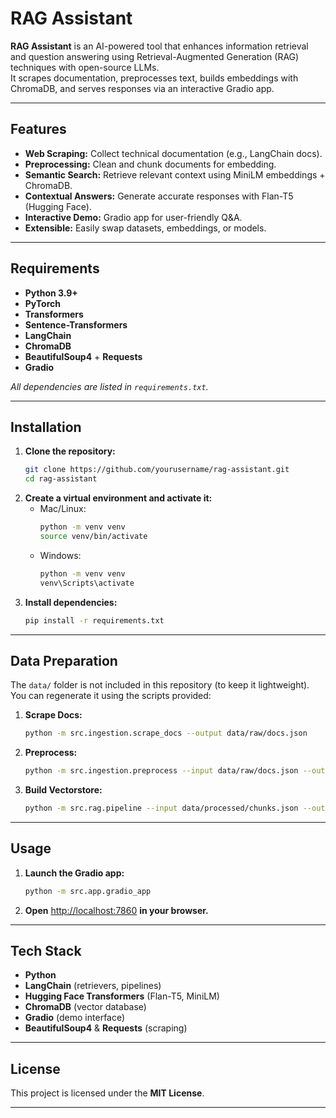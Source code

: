 # **RAG Assistant**

**RAG Assistant** is an AI-powered tool that enhances information retrieval and question answering using Retrieval-Augmented Generation (RAG) techniques with open-source LLMs.  
It scrapes documentation, preprocesses text, builds embeddings with ChromaDB, and serves responses via an interactive Gradio app.

---

## **Features**
- **Web Scraping:** Collect technical documentation (e.g., LangChain docs).
- **Preprocessing:** Clean and chunk documents for embedding.
- **Semantic Search:** Retrieve relevant context using MiniLM embeddings + ChromaDB.
- **Contextual Answers:** Generate accurate responses with Flan-T5 (Hugging Face).
- **Interactive Demo:** Gradio app for user-friendly Q&A.
- **Extensible:** Easily swap datasets, embeddings, or models.

---

## **Requirements**
- **Python 3.9+**
- **PyTorch**
- **Transformers**
- **Sentence-Transformers**
- **LangChain**
- **ChromaDB**
- **BeautifulSoup4** + **Requests**
- **Gradio**

_All dependencies are listed in `requirements.txt`._

---

## **Installation**
1. **Clone the repository:**
    ```bash
    git clone https://github.com/yourusername/rag-assistant.git
    cd rag-assistant
    ```
2. **Create a virtual environment and activate it:**
    - Mac/Linux:
      ```bash
      python -m venv venv
      source venv/bin/activate
      ```
    - Windows:
      ```cmd
      python -m venv venv
      venv\Scripts\activate
      ```
3. **Install dependencies:**
    ```bash
    pip install -r requirements.txt
    ```

---

## **Data Preparation**
The `data/` folder is not included in this repository (to keep it lightweight).  
You can regenerate it using the scripts provided:

1. **Scrape Docs:**
    ```bash
    python -m src.ingestion.scrape_docs --output data/raw/docs.json
    ```
2. **Preprocess:**
    ```bash
    python -m src.ingestion.preprocess --input data/raw/docs.json --output data/processed/chunks.json
    ```
3. **Build Vectorstore:**
    ```bash
    python -m src.rag.pipeline --input data/processed/chunks.json --output data/vectorstore
    ```

---

## **Usage**
1. **Launch the Gradio app:**
    ```bash
    python -m src.app.gradio_app
    ```
2. **Open** [http://localhost:7860](http://localhost:7860) **in your browser.**

---

## **Tech Stack**
- **Python**
- **LangChain** (retrievers, pipelines)
- **Hugging Face Transformers** (Flan-T5, MiniLM)
- **ChromaDB** (vector database)
- **Gradio** (demo interface)
- **BeautifulSoup4** & **Requests** (scraping)

---

## **License**
This project is licensed under the **MIT License**.

---
